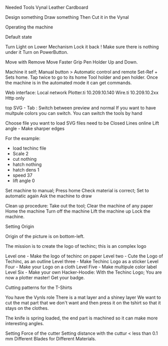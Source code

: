 Needed Tools
Vynal
Leather
Cardboard


Design something
Draw something
Then Cut it in the Vynal

Operating the machine

Default state

Turn Light on
Lower Mechanism
Lock it back
! Make sure there is nothing under it
Turn on PowerButton.

Move with Remove
Move Faster
Grip
Pen Holder Up and Down.

Machine it self;
Manual button > Automatic control and remote
Set-Ref + Sets home. 
Tap twice to go to its home
Tool holder and pen holder.
Once the machine is in the automated mode it can get commands.


Web interface: Local network
Plotter.ti  10.209.10.140
Wire.ti
10.209.10.2xx
Http only

top SVG - Tab : Switch between preview and normal
If you want to have multpule colors you can switch.
You can switch the tools by hand


Choose file you want to load
SVG files need to be
Closed Lines online
Lift angle - Make sharper edges

For the example: 
- load techinc file
- Scale 2
- cut nothing
- hatch nothing
- hatch dens 1
- speed 37
- lift angle 0

Set machine to manual; 
Press home
Check material is correct; 
Set to automatic again
Ask the machine to draw

Clean up procedure:
Take out the tool; 
Clear the machine of any paper
Home the machine
Turn off the machine
Lift the machine up
Lock the machine. 

Setting Origin

Origin of the picture is on bottom-left. 



The mission is to create the logo of techinc; this is an complex logo

Level one - Make the logo of techinc on paper
Level two - Cute the Logo of Techinc, as an outline 
Level three - Make Techinc Logo as a sticker
Level Four - Make your Logo on a cloth
Level Five - Make multipule color label
Level Six - Make your own Hacker-Hoodie: With the Techinc Logo; You are now a plotter master! Get your badge.


Cutting patterns for the T-Shirts


You have the Vynls role
There is a mat layer and a shiney layer
We want to cut the mat part that we don't want
and then press it on the tshirt so that it stays on the clothes.

The knife is spring loaded, the end part is machined so it can make more interesting angles.

Setting Force of the cutter
Setting distance with the cuttur < less than 0.1 mm
Different Blades for Different Materials.


